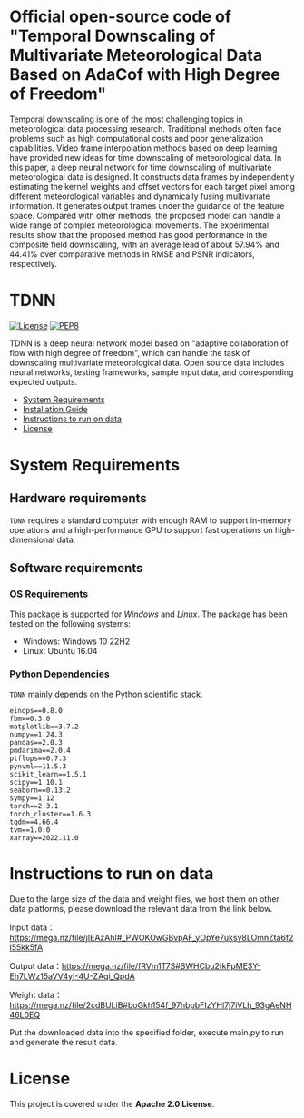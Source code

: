 # Official open-source code of "Temporal Downscaling of Multivariate Meteorological Data Based on AdaCof with High Degree of Freedom"

Temporal downscaling is one of the most challenging topics in meteorological data processing research.  Traditional methods often face problems such as high computational costs and poor generalization capabilities. Video frame interpolation methods based on deep learning have provided new ideas for time downscaling of meteorological data. In this paper, a deep neural network for time downscaling of multivariate meteorological data is designed. It constructs data frames by independently estimating the kernel weights and offset vectors for each target pixel among different meteorological variables and dynamically fusing multivariate information. It generates output frames under the guidance of the feature space. Compared with other methods, the proposed model can handle a wide range of complex meteorological movements. The experimental results show that the proposed method has good performance in the composite field downscaling, with an average lead of about 57.94% and 44.41% over comparative methods in RMSE and PSNR indicators, respectively.

# TDNN

[![License](https://img.shields.io/badge/License-Apache%202.0-blue.svg)](https://opensource.org/licenses/Apache-2.0)
[![PEP8](https://img.shields.io/badge/code%20style-pep8-orange.svg)](https://www.python.org/dev/peps/pep-0008/)

TDNN is a deep neural network model based on "adaptive collaboration of flow with high degree of freedom", which can handle the task of downscaling multivariate meteorological data. Open source data includes neural networks, testing frameworks, sample input data, and corresponding expected outputs.

- [System Requirements](#system-requirements)
- [Installation Guide](#installation-guide)
- [Instructions to run on data](#Instructions-to-run-on-data)
- [License](#license)


# System Requirements
## Hardware requirements
`TDNN` requires a standard computer with enough RAM to support in-memory operations and a high-performance GPU to support fast operations on high-dimensional data.

## Software requirements
### OS Requirements
This package is supported for *Windows* and *Linux*. The package has been tested on the following systems:
+ Windows: Windows 10 22H2
+ Linux: Ubuntu 16.04

### Python Dependencies
`TDNN` mainly depends on the Python scientific stack.

```
einops==0.8.0
fbm==0.3.0
matplotlib==3.7.2
numpy==1.24.3
pandas==2.0.3
pmdarima==2.0.4
ptflops==0.7.3
pynvml==11.5.3
scikit_learn==1.5.1
scipy==1.10.1
seaborn==0.13.2
sympy==1.12
torch==2.3.1
torch_cluster==1.6.3
tqdm==4.66.4
tvm==1.0.0
xarray==2022.11.0
```

# Instructions to run on data

Due to the large size of the data and weight files, we host them on other data platforms, please download the relevant data from the link below.

Input data：https://mega.nz/file/jIEAzAhI#_PWOKOwGBvpAF_yOpYe7uksy8LOmnZta6f2I55kk5fA

Output data：https://mega.nz/file/fRVm1T7S#SWHCbu2tkFpME3Y-Eh7LWz15aVV4yI-4U-ZAqi_QpdA

Weight data：https://mega.nz/file/2cdBULiB#boGkh154f_97hbpbFIzYHl7j7iVLh_93gAeNH46L0EQ

Put the downloaded data into the specified folder, execute main.py to run and generate the result data.

# License

This project is covered under the **Apache 2.0 License**.
